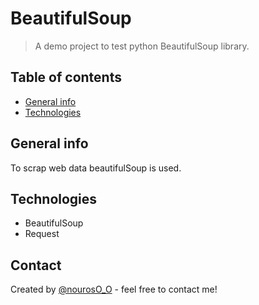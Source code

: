 # BeautifulSoup 
> A demo project to test python BeautifulSoup library.

## Table of contents
* [General info](#general-info)
* [Technologies](#technologies)

## General info
To scrap web data beautifulSoup is used.  

## Technologies
* BeautifulSoup
* Request

## Contact
Created by [@nourosO_O](https://twitter.com/nourosO_O) - feel free to contact me!
